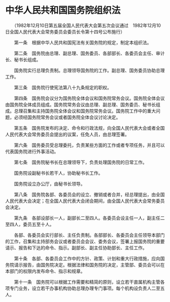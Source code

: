 # 中华人民共和国国务院组织法

　　（1982年12月10日第五届全国人民代表大会第五次会议通过　1982年12月10日全国人民代表大会常务委员会委员长令第十四号公布施行）

　　第一条　根据中华人民共和国宪法有关国务院的规定，制定本组织法。

　　第二条　国务院由总理、副总理、国务委员、各部部长、各委员会主任、审计长、秘书长组成。

　　国务院实行总理负责制。总理领导国务院的工作。副总理、国务委员协助总理工作。

　　第三条　国务院行使宪法第八十九条规定的职权。

　　第四条　国务院会议分为国务院全体会议和国务院常务会议。国务院全体会议由国务院全体成员组成。国务院常务会议由总理、副总理、国务委员、秘书长组成。总理召集和主持国务院全体会议和国务院常务会议。国务院工作中的重大问题，必须经国务院常务会议或者国务院全体会议讨论决定。

　　第五条　国务院发布的决定、命令和行政法规，向全国人民代表大会或者全国人民代表大会常务委员会提出的议案，任免人员，由总理签署。

　　第六条　国务委员受总理委托，负责某些方面的工作或者专项任务，并且可以代表国务院进行外事活动。

　　第七条　国务院秘书长在总理领导下，负责处理国务院的日常工作。

　　国务院设副秘书长若干人，协助秘书长工作。

　　国务院设立办公厅，由秘书长领导。

　　第八条　国务院各部、各委员会的设立、撤销或者合并，经总理提出，由全国人民代表大会决定；在全国人民代表大会闭会期间，由全国人民代表大会常务委员会决定。

　　第九条　各部设部长一人，副部长二至四人。各委员会设主任一人，副主任二至四人，委员五至十人。

　　各部、各委员会实行部长、主任负责制。各部部长、各委员会主任领导本部门的工作，召集和主持部务会议或者委员会会议、委务会议，签署上报国务院的重要请示、报告和下达的命令、指示。副部长、副主任协助部长、主任工作。

　　第十条　各部、各委员会工作中的方针、政策、计划和重大行政措施，应向国务院请示报告，由国务院决定。根据法律和国务院的决定，主管部、委员会可以在本部门的权限内发布命令、指示和规章。

　　第十一条　国务院可以根据工作需要和精简的原则，设立若干直属机构主管各项专门业务，设立若干办事机构协助总理办理专门事项。每个机构设负责人二至五人。